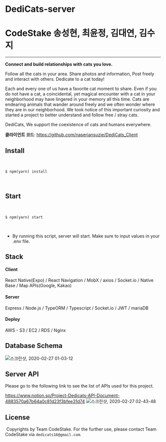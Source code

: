 # DediCats-server

# CodeStake 송성현, 최윤정, 김대연, 김수지 
---
**Connect and build relationships with cats you love.**

Follow all the cats in your area. Share photos and information, Post freely and interact with others. Dedicate to a cat today!

Each and every one of us have a favorite cat moment to share. Even if you do not have a cat, a coincidental, yet magical encounter with a cat in your neighborhood may have lingered in your memory all this time. Cats are endearing animals that wander around freely and we often wonder where they are in our neighborhood. We took notice of this important curiosity and started a project to better understand and follow free / stray cats.

DediCats, We support the coexistence of cats and humans everywhere.

**클라이언트 코드**: https://github.com/naseriansuzie/DediCats_Client



## Install
​
```
$ npm(yarn) install
```
​
## Start
​
```
$ npm(yarn) start
```
​
- By running this script, server will start. Make sure to input values in your .env file. 
​
## Stack

#### Client
React Native(Expo) / React Navigation / MobX / axios / Socket.io / Native Base / Map APIs(Google, Kakao)

#### Server
Express / Node.js / TypeORM / Typescript / Socket.io / JWT / mariaDB

#### Deploy 
AWS - S3 / EC2 / RDS / Nginx

## Database Schema
![스크린샷, 2020-02-27 01-03-12](https://user-images.githubusercontent.com/52588452/75363443-761fff00-58fd-11ea-8231-ae9cab329a0f.png)
## Server API
Please go to the following link to see the list of APIs used for this project. 

https://www.notion.so/Project-Dedicats-API-Document-4883570a67b64a0c81d23f3bfee31d74
![스크린샷, 2020-02-27 02-43-48](https://user-images.githubusercontent.com/52588452/75371968-116ba100-590b-11ea-8065-658f0ef7d062.png)
​
## License
​
Copyrights by Team CodeStake. For the further use, please contact Team CodeStake via `dedicats16@gmail.com`.
